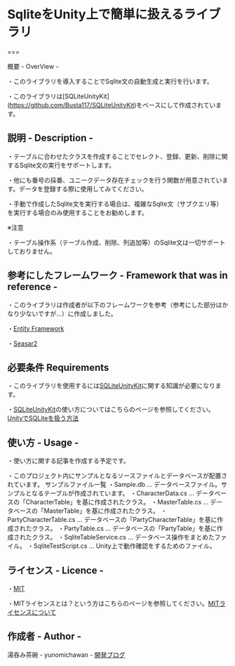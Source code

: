 # SqliteをUnity上で簡単に扱えるライブラリ
===

概要 - OverView -

・このライブラリを導入することでSqlite文の自動生成と実行を行います。

・このライブラリは[SQLiteUnityKit] (https://github.com/Busta117/SQLiteUnityKit)をベースにして作成されています。

## 説明  - Description -

・テーブルに合わせたクラスを作成することでセレクト、登録、更新、削除に関するSqlite文の実行をサポートします。

・他にも番号の採番、ユニークデータ存在チェックを行う関数が用意されています。データを登録する際に使用してみてください。

・手動で作成したSqlite文を実行する場合は、複雑なSqlte文（サブクエリ等）を実行する場合のみ使用することをお勧めします。

※注意

・テーブル操作系（テーブル作成、削除、列追加等）のSqlite文は一切サポートしておりません。

## 参考にしたフレームワーク  - Framework that was in reference -

・このライブラリは作成者が以下のフレームワークを参考（参考にした部分はかなり少ないですが...）に作成しました。

・[Entity Framework](https://msdn.microsoft.com/ja-jp/library/bb399567.aspx)

・[Seasar2](http://www.seasar.org/)

## 必要条件 Requirements

・このライブラリを使用するには[SQLiteUnityKit](https://github.com/Busta117/SQLiteUnityKit)に関する知識が必要になります。

・[SQLiteUnityKit](https://github.com/Busta117/SQLiteUnityKit)の使い方についてはこちらのページを参照してください。[UnityでSQLiteを扱う方法](http://qiita.com/hiroyuki7/items/5335e391c9ed397aee50)

## 使い方 - Usage -

・使い方に関する記事を作成する予定です。

・このプロジェクト内にサンプルとなるソースファイルとデータベースが配置されています。
サンプルファイル一覧
・Sample.db 				… データベースファイル。サンプルとなるテーブルが作成されています。
・CharacterData.cs 			… データベースの「CharacterTable」を基に作成されたクラス。
・MasterTable.cs 			… データベースの「MasterTable」を基に作成されたクラス。
・PartyCharacterTable.cs 	… データベースの「PartyCharacterTable」を基に作成されたクラス。
・PartyTable.cs 			… データベースの「PartyTable」を基に作成されたクラス。
・SqliteTableService.cs 	… データベース操作をまとめたファイル。
・SqliteTestScript.cs 		… Unity上で動作確認をするためのファイル。

## ライセンス - Licence -

・[MIT](https://github.com/yunomichawan/ConvenientSqliteForUnity/blob/master/LICENSE)

・MITライセンスとは？という方はこちらのページを参照してください。[MITライセンスについて](http://wisdommingle.com/mit-license/)

## 作成者 - Author -

湯呑み茶碗 - yunomichawan - 
[開発ブログ](http://yunomichawan.hatenablog.com/)
